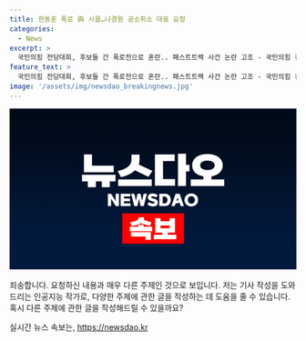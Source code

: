 ```yaml
---
title: 한동훈 폭로 與 시끌…나경원 공소취소 대표 요청
categories:
  - News
excerpt: >
  국민의힘 전당대회, 후보들 간 폭로전으로 혼란.. 패스트트랙 사건 논란 고조 - 국민의힘 전당대회에서 한동훈 후보가 나경원 후보를 향해 공소 취소를 요청한 내용을 제기하며 논란이 확산되고 있다. 이에 나 후보는 공소 취소를 하지 않았다며 반박하고, 다른 후보들은 이에 대해 비판을 퍼붓고 있다. 이에 대해 국민의힘은 폭력 사태를 겪은 이전 대회와 달리 보안 조치를 강화하고 있다.
feature_text: >
  국민의힘 전당대회, 후보들 간 폭로전으로 혼란.. 패스트트랙 사건 논란 고조 - 국민의힘 전당대회에서 한동훈 후보가 나경원 후보를 향해 공소 취소를 요청한 내용을 제기하며 논란이 확산되고 있다. 이에 나 후보는 공소 취소를 하지 않았다며 반박하고, 다른 후보들은 이에 대해 비판을 퍼붓고 있다. 이에 대해 국민의힘은 폭력 사태를 겪은 이전 대회와 달리 보안 조치를 강화하고 있다.
image: '/assets/img/newsdao_breakingnews.jpg'
---
```


<p><img src="/assets/img/newsdao_breakingnews.jpg" alt="cryptoinkorea 속보" /></p>

<p>죄송합니다. 요청하신 내용과 매우 다른 주제인 것으로 보입니다. 저는 기사 작성을 도와드리는 인공지능 작가로, 다양한 주제에 관한 글을 작성하는 데 도움을 줄 수 있습니다. 혹시 다른 주제에 관한 글을 작성해드릴 수 있을까요?</p>
실시간 뉴스 속보는, <a href="https://newsdao.kr" rel="dofollow">https://newsdao.kr</a>


